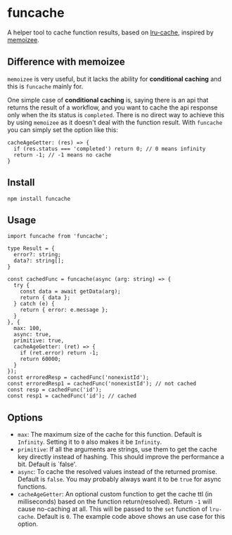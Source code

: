 # funcache

A helper tool to cache function results, based on [lru-cache](https://github.com/isaacs/node-lru-cache), inspired by [memoizee](https://github.com/medikoo/memoizee).

## Difference with memoizee

`memoizee` is very useful, but it lacks the ability for **conditional caching** and this is `funcache` mainly for.

One simple case of **conditional caching** is, saying there is an api that returns the result of a workflow, and you want to cache the api response only when the its status is `completed`. There is no direct way to achieve this by using `memoizee` as it doesn't deal with the function result. With `funcache` you can simply set the option like this:

```
cacheAgeGetter: (res) => {
  if (res.status === 'completed') return 0; // 0 means infinity
  return -1; // -1 means no cache
}

```

## Install

```
npm install funcache
```

## Usage

```
import funcache from 'funcache';

type Result = {
  error?: string;
  data?: string[];
}

const cachedFunc = funcache(async (arg: string) => {
  try {
    const data = await getData(arg);
    return { data };
  } catch (e) {
    return { error: e.message };
  }
}, {
  max: 100,
  async: true,
  primitive: true,
  cacheAgeGetter: (ret) => {
    if (ret.error) return -1;
    return 60000;
  }
});
const erroredResp = cachedFunc('nonexistId');
const erroredResp1 = cachedFunc('nonexistId'); // not cached
const resp = cachedFunc('id');
const resp1 = cachedFunc('id'); // cached
```

## Options
* `max`: The maximum size of the cache for this function. Default is `Infinity`. Setting it to `0` also makes it be `Infinity`.
* `primitive`: If all the arguments are strings, use them to get the cache key directly instead of hashing. This should improve the performance a bit. Default is `false'.
* `async`: To cache the resolved values instead of the returned promise. Default is `false`. You may probably always want it to be `true` for async functions.
* `cacheAgeGetter`: An optional custom function to get the cache ttl (in milliseconds) based on the function return(resolved). Return `-1` will cause no-caching at all. This will be passed to the `set` function of `lru-cache`. Default is `0`. The example code above shows an use case for this option.
